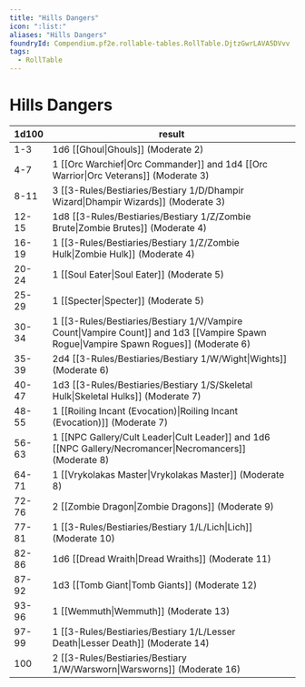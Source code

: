 ```yaml
---
title: "Hills Dangers"
icon: ":list:"
aliases: "Hills Dangers"
foundryId: Compendium.pf2e.rollable-tables.RollTable.DjtzGwrLAVA5DVvv
tags:
  - RollTable
---
```


# Hills Dangers
| 1d100 | result |
|------|--------|
| 1-3 | 1d6 [[Ghoul\|Ghouls]] (Moderate 2) |
| 4-7 | 1 [[Orc Warchief\|Orc Commander]] and 1d4 [[Orc Warrior\|Orc Veterans]] (Moderate 3) |
| 8-11 | 3 [[3-Rules/Bestiaries/Bestiary 1/D/Dhampir Wizard\|Dhampir Wizards]] (Moderate 3) |
| 12-15 | 1d8 [[3-Rules/Bestiaries/Bestiary 1/Z/Zombie Brute\|Zombie Brutes]] (Moderate 4) |
| 16-19 | 1 [[3-Rules/Bestiaries/Bestiary 1/Z/Zombie Hulk\|Zombie Hulk]] (Moderate 4) |
| 20-24 | 1 [[Soul Eater\|Soul Eater]] (Moderate 5) |
| 25-29 | 1 [[Specter\|Specter]] (Moderate 5) |
| 30-34 | 1 [[3-Rules/Bestiaries/Bestiary 1/V/Vampire Count\|Vampire Count]] and 1d3 [[Vampire Spawn Rogue\|Vampire Spawn Rogues]] (Moderate 6) |
| 35-39 | 2d4 [[3-Rules/Bestiaries/Bestiary 1/W/Wight\|Wights]] (Moderate 6) |
| 40-47 | 1d3 [[3-Rules/Bestiaries/Bestiary 1/S/Skeletal Hulk\|Skeletal Hulks]] (Moderate 7) |
| 48-55 | 1 [[Roiling Incant (Evocation)\|Roiling Incant (Evocation)]] (Moderate 7) |
| 56-63 | 1 [[NPC Gallery/Cult Leader\|Cult Leader]] and 1d6 [[NPC Gallery/Necromancer\|Necromancers]] (Moderate 8) |
| 64-71 | 1 [[Vrykolakas Master\|Vrykolakas Master]] (Moderate 8) |
| 72-76 | 2 [[Zombie Dragon\|Zombie Dragons]] (Moderate 9) |
| 77-81 | 1 [[3-Rules/Bestiaries/Bestiary 1/L/Lich\|Lich]] (Moderate 10) |
| 82-86 | 1d6 [[Dread Wraith\|Dread Wraiths]] (Moderate 11) |
| 87-92 | 1d3 [[Tomb Giant\|Tomb Giants]] (Moderate 12) |
| 93-96 | 1 [[Wemmuth\|Wemmuth]] (Moderate 13) |
| 97-99 | 1 [[3-Rules/Bestiaries/Bestiary 1/L/Lesser Death\|Lesser Death]] (Moderate 14) |
| 100 | 2 [[3-Rules/Bestiaries/Bestiary 1/W/Warsworn\|Warsworns]] (Moderate 16) |
